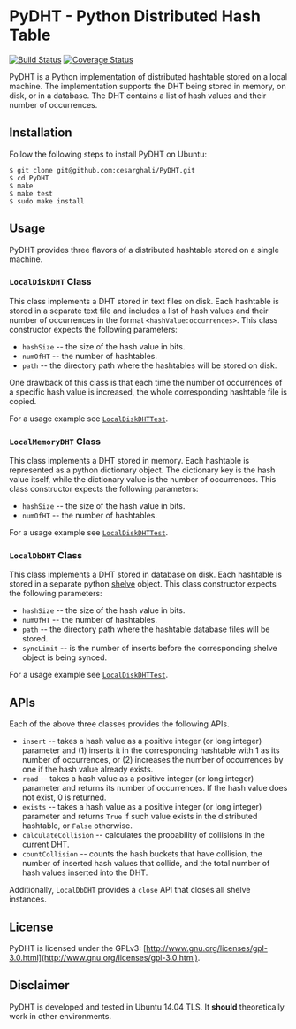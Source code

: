# PyDHT - Python Distributed Hash Table

[![Build Status](https://travis-ci.org/cesarghali/PyDHT.svg?branch=master)](https://travis-ci.org/cesarghali/PyDHT) [![Coverage Status](https://coveralls.io/repos/github/cesarghali/PyDHT/badge.svg?branch=master)](https://coveralls.io/github/cesarghali/PyDHT?branch=master)

PyDHT is a Python implementation of distributed hashtable stored on a local machine. The implementation supports the DHT being stored in memory, on disk, or in a database. The DHT contains a list of hash values and their number of occurrences.

## Installation

Follow the following steps to install PyDHT on Ubuntu:

```
$ git clone git@github.com:cesarghali/PyDHT.git
$ cd PyDHT
$ make
$ make test
$ sudo make install
```

## Usage

PyDHT provides three flavors of a distributed hashtable stored on a single machine.

### `LocalDiskDHT` Class

This class implements a DHT stored in text files on disk. Each hashtable is stored in a separate text file and includes a list of hash values and their number of occurrences in the format `<hashValue:occurrences>`. This class constructor expects the following parameters:

* `hashSize` -- the size of the hash value in bits.
* `numOfHT` -- the number of hashtables.
* `path` -- the directory path where the hashtables will be stored on disk.

One drawback of this class is that each time the number of occurrences of a specific hash value is increased, the whole corresponding hashtable file is copied.

For a usage example see [`LocalDiskDHTTest`](https://github.com/cesarghali/PyDHT/blob/master/pydht/local/tests/disk_test.py).

### `LocalMemoryDHT` Class

This class implements a DHT stored in memory. Each hashtable is represented as a python dictionary object. The dictionary key is the hash value itself, while the dictionary value is the number of occurrences. This class constructor expects the following parameters:

* `hashSize` -- the size of the hash value in bits.
* `numOfHT` -- the number of hashtables.

For a usage example see [`LocalDiskDHTTest`](https://github.com/cesarghali/PyDHT/blob/master/pydht/local/tests/memory_test.py).

### `LocalDbDHT` Class

This class implements a DHT stored in database on disk. Each hashtable is stored in a separate python [shelve](https://docs.python.org/2/library/shelve.html) object. This class constructor expects the following parameters:

* `hashSize` -- the size of the hash value in bits.
* `numOfHT` -- the number of hashtables.
* `path` -- the directory path where the hashtable database files will be stored.
* `syncLimit` -- is the number of inserts before the corresponding shelve object is being synced.

For a usage example see [`LocalDiskDHTTest`](https://github.com/cesarghali/PyDHT/blob/master/pydht/local/tests/db_test.py).

## APIs

Each of the above three classes provides the following APIs.

* `insert` -- takes a hash value as a positive integer (or long integer) parameter and (1) inserts it in the corresponding hashtable with 1 as its number of occurrences, or (2) increases the number of occurrences by one if the hash value already exists.
* `read` -- takes a hash value as a positive integer (or long integer) parameter and returns its number of occurrences. If the hash value does not exist, 0 is returned.
* `exists` -- takes a hash value as a positive integer (or long integer) parameter and returns `True` if such value exists in the distributed hashtable, or `False` otherwise.
* `calculateCollision` -- calculates the probability of collisions in the current DHT.
* `countCollision` -- counts the hash buckets that have collision, the number of inserted hash values that collide, and the total number of hash values inserted into the DHT.

Additionally, `LocalDbDHT` provides a `close` API that closes all shelve instances.


## License

PyDHT is licensed under the GPLv3: [http://www.gnu.org/licenses/gpl-3.0.html](http://www.gnu.org/licenses/gpl-3.0.html).


## Disclaimer

PyDHT is developed and tested in Ubuntu 14.04 TLS. It **should** theoretically work in other environments.

